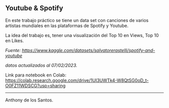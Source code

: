 ## Youtube & Spotify  

En este trabajo práctico se tiene un data set con canciones de varios artistas mundiales en las plataformas de Spotify y Youtube. 

La idea del trabajo es, tener una visualización del Top 10 en Views, Top 10 en Likes. 


*Fuente: https://www.kaggle.com/datasets/salvatorerastelli/spotify-and-youtube*

*datos actualizados al 07/02/2023.*


Link para notebook en Colab: https://colab.research.google.com/drive/1UI3UWTk4-W8QtSG0oD_t-O0FZ11WDSCG?usp=sharing 


---

Anthony de los Santos. 

